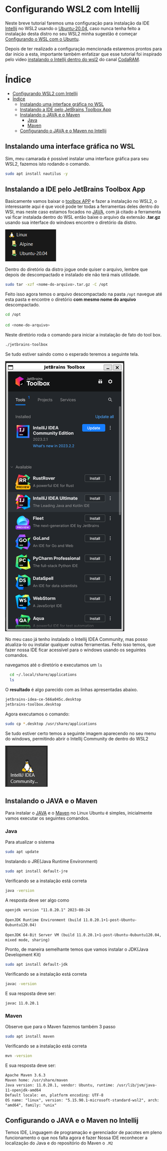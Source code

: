 # Configurando WSL2 com Intellij

Neste breve tutorial faremos uma configuração para instalação da IDE [Intellij](https://www.jetbrains.com) no WSL2 usando o [Ubuntu-20.04](https://ubuntu.com/wsl), caso nunca tenha feito a instalação desta distro no seu WSL2 minha sugestão é começar [Configurando o WSL com o Ubuntu](https://github.com/Wesleyotio/config-wsl-with-ubuntu-zsh).

Depois de ter realizado a configuração mencionada estaremos prontos para dar inicio a esta, importante também enfatizar que esse tutorial foi inspirado pelo video [instalando o Intellij dentro do wsl2](https://www.youtube.com/watch?v=v-e8MRhNkmU) do canal [CodaRAM](https://www.youtube.com/@codaram).

# Índice

- [Configurando WSL2 com Intellij](#configurando-wsl2-com-intellij)
- [Índice](#índice)
  - [Instalando uma interface gráfica no WSL](#instalando-uma-interface-gráfica-no-wsl)
  - [Instalando a IDE pelo JetBrains Toolbox App](#instalando-a-ide-pelo-jetbrains-toolbox-app)
  - [Instalando o JAVA e o Maven](#instalando-o-java-e-o-maven)
    - [Java](#java)
    - [Maven](#maven)
  - [Configurando o JAVA e o Maven no Intellij](#configurando-o-java-e-o-maven-no-intellij)

## Instalando uma interface gráfica no WSL

Sim, meu camarada é possível instalar uma interface gráfica para seu WSL2, fazemos isto rodando o comando.

```sh
sudo apt install nautilus -y
```
## Instalando a IDE pelo JetBrains Toolbox App

Basicamente vamos baixar o [toolbox APP](https://www.jetbrains.com/toolbox-app/) e fazer a instalação no WSL2, o interessante aqui é que você pode ter todas a ferramentas deles dentro do WSl, mas neste caso estamos focados no [JAVA](https://www.java.com), com já citado a ferramenta vai ficar instalada dentro do WSL então baixe o arquivo da extensão **.tar.gz** usando sua interface do windows encontre o diretório da distro.

![Image](tela-diretorio-1.png)  

Dentro do diretório da distro jogue onde quiser o arquivo, lembre que depois de descompactado e instalado ele não terá mais utilidade.

```sh
sudo tar -xzf <nome-do-arquivo>.tar.gz -C /opt
```

Feito isso agora temos o arquivo descompactado na pasta `/opt` navegue até esta pasta e encontre o diretório **com mesmo nome do arquivo** descompactado.

```sh
cd /opt

cd <nome-do-arquivo>
```

Neste diretório roda o comando para iniciar a instalação de fato do tool box.

```sh
./jetbrains-toolbox
```
Se tudo estiver saindo como o esperado teremos a seguinte tela.

![Image](tela-jetbrains-2.png)  

No meu caso já tenho instalado o Intellij IDEA Community, mas posso atualiza-lo ou instalar qualquer outras ferramentas. Feito isso temos, que fazer nossa IDE ficar acessível para o windows usando os seguintes comandos.

navegamos até o diretório e executamos um `ls`
```sh
  cd ~/.local/share/applications
  ls
```
O **resultado** é algo parecido com as linhas apresentadas abaixo.
```sh
jetbrains-idea-ce-566a045c.desktop  
jetbrains-toolbox.desktop  
```
Agora executamos o comando: 
```sh
sudo cp *.desktop /usr/share/applications
```
Se tudo estiver certo temos a seguinte imagem aparecendo no seu menu do windows, permitindo abrir o Intellij Community de dentro do WSL2

![Image](tela-jetbrains-3.png)

## Instalando o JAVA e o Maven

Para instalar o [JAVA](https://www.java.com/) e o [Maven](https://maven.apache.org) no Linux Ubuntu é simples, inicialmente vamos executar os seguintes comandos.
### Java
Para atualizar o sistema
```sh
sudo apt update
```
Instalando o JRE(Java Runtime Environment)
```sh
sudo apt install default-jre
```
Verificando se a instalação está correta

```sh
java -version
```
A resposta deve ser algo como

```
openjdk version "11.0.20.1" 2023-08-24

OpenJDK Runtime Environment (build 11.0.20.1+1-post-Ubuntu-0ubuntu120.04)

OpenJDK 64-Bit Server VM (build 11.0.20.1+1-post-Ubuntu-0ubuntu120.04, mixed mode, sharing)
```
Pronto, de maneira semelhante temos que vamos instalar o JDK(Java Development Kit)

```sh
sudo apt install default-jdk
```
Verificando se a instalação está correta

```sh
javac -version
```
E sua resposta deve ser:
```
javac 11.0.20.1
```
### Maven

Observe que para o Maven fazemos também 3 passo
```sh
sudo apt install maven
```
Verificando se a instalação está correta

```sh
mvn -version
```
E sua resposta deve ser:
```
Apache Maven 3.6.3
Maven home: /usr/share/maven
Java version: 11.0.20.1, vendor: Ubuntu, runtime: /usr/lib/jvm/java-11-openjdk-amd64
Default locale: en, platform encoding: UTF-8
OS name: "linux", version: "5.15.90.1-microsoft-standard-wsl2", arch: "amd64", family: "unix"
```

## Configurando o JAVA e o Maven no Intellij

Temos IDE, Linguagem de programação e gerenciador de pacotes em pleno funcionamento o que nos falta agora é fazer Nossa IDE reconhecer a localização do Java e do repositório do Maven o `.M2`  